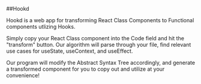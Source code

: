 ##Hookd

Hookd is a web app for transforming React Class Components to Functional components utlizing Hooks.

Simply copy your React Class component into the Code field and hit the "transform" button. 
Our algorithm will parse through your file, find relevant use cases for useState, useContext, and useEffect. 

Our program will modify the Abstract Syntax Tree accordingly, and generate a transformed component for you to copy out and utilize at your convenience!

